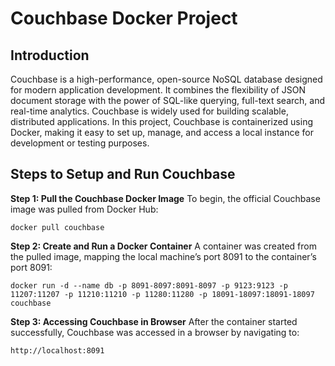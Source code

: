 # Couchbase Docker Project

## Introduction

Couchbase is a high-performance, open-source NoSQL database designed for modern application development. It combines the flexibility of JSON document storage with the power of SQL-like querying, full-text search, and real-time analytics. Couchbase is widely used for building scalable, distributed applications.
In this project, Couchbase is containerized using Docker, making it easy to set up, manage, and access a local instance for development or testing purposes.

## Steps to Setup and Run Couchbase

**Step 1: Pull the Couchbase Docker Image**
To begin, the official Couchbase image was pulled from Docker Hub:

    docker pull couchbase

**Step 2: Create and Run a Docker Container**
A container was created from the pulled image, mapping the local machine’s port 8091 to the container’s port 8091:

    docker run -d --name db -p 8091-8097:8091-8097 -p 9123:9123 -p 11207:11207 -p 11210:11210 -p 11280:11280 -p 18091-18097:18091-18097 couchbase

**Step 3: Accessing Couchbase in Browser**
After the container started successfully, Couchbase was accessed in a browser by navigating to:

    http://localhost:8091
